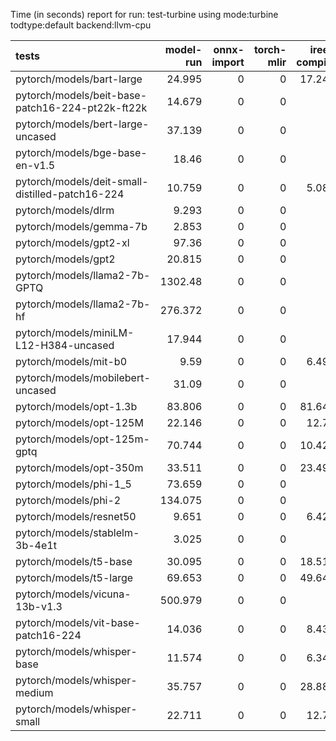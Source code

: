 Time (in seconds) report for run: test-turbine using mode:turbine todtype:default backend:llvm-cpu

| tests                                            |   model-run |   onnx-import |   torch-mlir |   iree-compile |   inference |
|:-------------------------------------------------|------------:|--------------:|-------------:|---------------:|------------:|
| pytorch/models/bart-large                        |      24.995 |             0 |            0 |         17.242 |      18.756 |
| pytorch/models/beit-base-patch16-224-pt22k-ft22k |      14.679 |             0 |            0 |          0     |       0     |
| pytorch/models/bert-large-uncased                |      37.139 |             0 |            0 |          0     |       0     |
| pytorch/models/bge-base-en-v1.5                  |      18.46  |             0 |            0 |          0     |       0     |
| pytorch/models/deit-small-distilled-patch16-224  |      10.759 |             0 |            0 |          5.082 |       0.281 |
| pytorch/models/dlrm                              |       9.293 |             0 |            0 |          0     |       0     |
| pytorch/models/gemma-7b                          |       2.853 |             0 |            0 |          0     |       0     |
| pytorch/models/gpt2-xl                           |      97.36  |             0 |            0 |          0     |       0     |
| pytorch/models/gpt2                              |      20.815 |             0 |            0 |          0     |       0     |
| pytorch/models/llama2-7b-GPTQ                    |    1302.48  |             0 |            0 |          0     |       0     |
| pytorch/models/llama2-7b-hf                      |     276.372 |             0 |            0 |          0     |       0     |
| pytorch/models/miniLM-L12-H384-uncased           |      17.944 |             0 |            0 |          0     |       0     |
| pytorch/models/mit-b0                            |       9.59  |             0 |            0 |          6.493 |       0.386 |
| pytorch/models/mobilebert-uncased                |      31.09  |             0 |            0 |          0     |       0     |
| pytorch/models/opt-1.3b                          |      83.806 |             0 |            0 |         81.642 |      22.901 |
| pytorch/models/opt-125M                          |      22.146 |             0 |            0 |         12.71  |      11.73  |
| pytorch/models/opt-125m-gptq                     |      70.744 |             0 |            0 |         10.426 |      17.843 |
| pytorch/models/opt-350m                          |      33.511 |             0 |            0 |         23.494 |      12.548 |
| pytorch/models/phi-1_5                           |      73.659 |             0 |            0 |          0     |       0     |
| pytorch/models/phi-2                             |     134.075 |             0 |            0 |          0     |       0     |
| pytorch/models/resnet50                          |       9.651 |             0 |            0 |          6.428 |       0.384 |
| pytorch/models/stablelm-3b-4e1t                  |       3.025 |             0 |            0 |          0     |       0     |
| pytorch/models/t5-base                           |      30.095 |             0 |            0 |         18.516 |      13.609 |
| pytorch/models/t5-large                          |      69.653 |             0 |            0 |         49.649 |      23.733 |
| pytorch/models/vicuna-13b-v1.3                   |     500.979 |             0 |            0 |          0     |       0     |
| pytorch/models/vit-base-patch16-224              |      14.036 |             0 |            0 |          8.432 |       0.698 |
| pytorch/models/whisper-base                      |      11.574 |             0 |            0 |          6.346 |      14.708 |
| pytorch/models/whisper-medium                    |      35.757 |             0 |            0 |         28.884 |      23.641 |
| pytorch/models/whisper-small                     |      22.711 |             0 |            0 |         12.76  |      21.277 |
